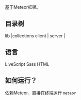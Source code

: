 基于Meteor框架。

## 目录树
lib
  |collections
client
  |
server
  |

## 语言
LiveScript
Sass
HTML

## 如何运行？
依赖Meteor，直接在终端运行 `meteor`
